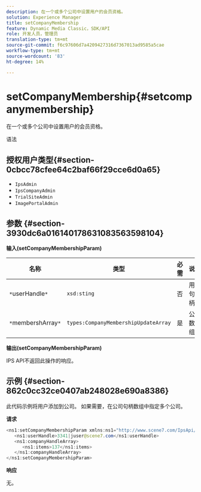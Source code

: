 ```yaml
---
description: 在一个或多个公司中设置用户的会员资格。
solution: Experience Manager
title: setCompanyMembership
feature: Dynamic Media Classic，SDK/API
role: 开发人员，管理员
translation-type: tm+mt
source-git-commit: f6c97606d7a4209427316d7367013ad9585a5cae
workflow-type: tm+mt
source-wordcount: '83'
ht-degree: 14%

---
```



# setCompanyMembership{#setcompanymembership}

在一个或多个公司中设置用户的会员资格。

语法

## 授权用户类型{#section-0cbcc78cfee64c2baf66f29cce6d0a65}

* `IpsAdmin`
* `IpsCompanyAdmin`
* `TrialSiteAdmin`
* `ImagePortalAdmin`

## 参数 {#section-3930dc6a016140178631083563598104}

**输入(setCompanyMembershipParam)**

| 名称 | 类型 | 必需 | 说明 |
|---|---|---|---|
| `*`userHandle`*` | `xsd:sting` | 否 | 用户句柄。 |
| `*`membershArray`*` | `types:CompanyMembershipUpdateArray` | 是 | 公司数组。 |

**输出(setCompanyMembershipParam)**

IPS API不返回此操作的响应。

## 示例 {#section-862c0cc32ce0407ab248028e690a8386}

此代码示例将用户添加到公司。 如果需要，在公司句柄数组中指定多个公司。

**请求**

```java
<ns1:setCompanyMembershipParam xmlns:ns1="http://www.scene7.com/IpsApi/xsd">
   <ns1:userHandle>3341|juser@scene7.com</ns1:userHandle>
   <ns1:companyHandleArray>
      <ns1:items>137</ns1:items>
   </ns1:companyHandleArray>
</ns1:setCompanyMembershipParam>
```

**响应**

无。
